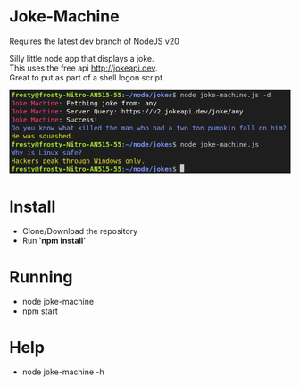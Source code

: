# Joke-Machine
Requires the latest dev branch of NodeJS v20

Silly little node app that displays a joke.  
This uses the free api http://jokeapi.dev.  
Great to put as part of a shell logon script.

![Screenshot](screenshot.png)

# Install
- Clone/Download the repository
- Run '**npm install**'

# Running
- node joke-machine
- npm start

# Help
- node joke-machine -h

